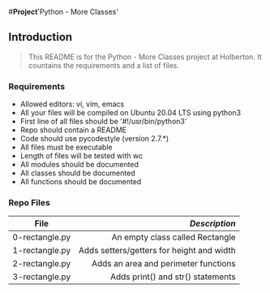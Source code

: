 #**Project**'Python - More Classes'

## Introduction
> This README is for the Python - More Classes project at Holberton. It countains the requirements and a list of files.

### Requirements
- Allowed editors: vi, vim, emacs
- All your files will be compiled on Ubuntu 20.04 LTS using python3
- First line of all files should be '#!/usr/bin/python3'
- Repo should contain a README
- Code should use pycodestyle (version 2.7.*)
- All files must be executable
- Length of files will be tested with wc
- All modules should be documented
- All classes should be documented
- All functions should be documented

### Repo Files
| **File** | *__Description__* |
|----------|----------------:|
|0-rectangle.py| An empty class called Rectangle|
|1-rectangle.py| Adds setters/getters for height and width|
|2-rectangle.py| Adds an area and perimeter functions|
|3-rectangle.py| Adds print() and str() statements|
